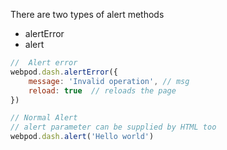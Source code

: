 There are two types of alert methods
- alertError
- alert

```js
//  Alert error
webpod.dash.alertError({
    message: 'Invalid operation', // msg
    reload: true  // reloads the page
})

// Normal Alert
// alert parameter can be supplied by HTML too
webpod.dash.alert('Hello world')
```